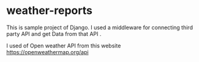 # weather-reports
This is sample project of Django. I used a middleware for connecting third party API and get Data from that API . 


I used of Open weather API from this website https://openweathermap.org/api

